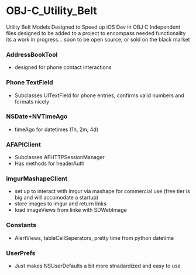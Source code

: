 # OBJ-C_Utility_Belt
Utility Belt Models Designed to Speed up iOS Dev in OBJ C
Independent files designed to be added to a project to encompass needed functionality
its a work in progress... soon to be open source, or sold on the black market

### AddressBookTool 
* designed for phone contact interactions

### Phone TextField 
* Subclasses UITextField for phone entries, confirms valid numbers and formats nicely

### NSDate+NVTimeAgo 
* timeAgo for datetimes (1h, 2m, 4d)

### AFAPIClient 
* Subclasses AFHTTPSessionManager
* Has methods for headerAuth

### imgurMashapeClient
* set up to interact with imgur via mashape for commercial use (free tier is big and will accomodate a startup)
* store images to imgur and return links
* load imageViews from linke with SDWebImage

### Constants
* AlertViews, tableCellSeperators, pretty time from python datetime

### UserPrefs
* Just makes NSUserDefaults a bit more stnadardized and easy to use

